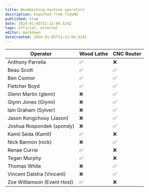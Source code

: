 ```yaml
---
title: Woodworking machine operators
description: Exported from TidyHQ
published: true
date: 2024-01-05T11:12:04.524Z
tags: official, external
editor: markdown
dateCreated: 2024-01-05T11:12:04.524Z
---
```


| Operator | Wood Lathe | CNC Router |
| --- | --- | --- |
| Anthony Parrella | ✅ | ❌ | 
| Beau Scott | ✅ | ✅ | 
| Ben Connor | ✅ | ✅ | 
| Fletcher Boyd | ✅ | ✅ | 
| Glenn Martin (glenn) | ❌ | ✅ | 
| Glynn Jones (Glynn) | ❌ | ✅ | 
| Iain Graham (Sylver) | ❌ | ✅ | 
| Jason Kongchouy (Jason) | ❌ | ✅ | 
| Joshua Rospondek (spondy) | ❌ | ✅ | 
| Kamil Seda (Kamil) | ✅ | ❌ | 
| Nick Bannon (nick) | ❌ | ✅ | 
| Renae Currie | ✅ | ❌ | 
| Tegan Murphy | ✅ | ❌ | 
| Thomas White | ❌ | ✅ | 
| Vincent Dalstra (Vincent) | ❌ | ✅ | 
| Zoe Williamson (Event Host) | ✅ | ❌ | 
